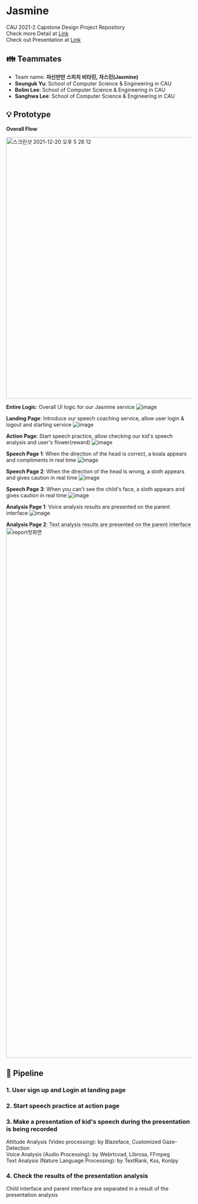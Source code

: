 # Jasmine
CAU 2021-2 Capstone Design Project Repository   
Check more Detail at [Link](http://www.swaicau.com/bbs/board.php?bo_table=program8&wr_id=25)   
Check out Presentation at [Link](https://youtu.be/AJ_jO4Orc58)

## 👪 Teammates
- Team name: **자신만만 스피치 비타민, 자스민(Jasmine)**
- **Seunguk Yu**: School of Computer Science & Engineering in CAU   
- **Bolim Lee**: School of Computer Science & Engineering in CAU   
- **Sanghwa Lee**: School of Computer Science & Engineering in CAU

## 💡 Prototype
**Overall Flow**

<img width="710" alt="스크린샷 2021-12-20 오후 5 26 12" src="https://user-images.githubusercontent.com/55435898/146735866-f4df9525-deda-4423-bd5e-39ee8b804397.png">

**Entire Logic**: Overall UI logic for our Jasmine service
![image](https://user-images.githubusercontent.com/80081345/144620776-15dbdcc2-a138-473c-84e4-6771fed889b6.png)

**Landing Page**: Introduce our speech coaching service, allow user login & logout and starting service
![image](https://user-images.githubusercontent.com/80081345/144620118-70730e4d-e247-4432-905d-6c2653e9c276.png)

**Action Page**: Start speech practice, allow checking our kid's speech analysis and user's flower(reward)
![image](https://user-images.githubusercontent.com/80081345/144620224-13cf2665-289a-42c4-ac5c-d60031539616.png)

**Speech Page 1**: When the direction of the head is correct, a koala appears and compliments in real time
![image](https://user-images.githubusercontent.com/80081345/144621208-963cad27-afef-4665-831f-ff6a7321a71b.png)

**Speech Page 2**: When the direction of the head is wrong, a sloth appears and gives caution in real time
![image](https://user-images.githubusercontent.com/80081345/144621303-fcc0dc1e-a141-4732-b586-f6ffae88651f.png)

**Speech Page 3**: When you can't see the child's face, a sloth appears and gives caution in real time
![image](https://user-images.githubusercontent.com/80081345/144621706-bb0247dd-0495-4b6b-aebf-6d51da165ac7.png)

**Analysis Page 1**: Voice analysis results are presented on the parent interface
![image](https://user-images.githubusercontent.com/80081345/144621825-ac4b2991-24ce-4df7-b8fc-55ae33320c2b.png)

**Analysis Page 2**: Text analysis results are presented on the parent interface
<img width="1440" alt="report첫화면" src="https://user-images.githubusercontent.com/55435898/146735119-31296701-df0e-47e3-89ad-e622c184f56f.png">



## 🚂 Pipeline
### 1. User sign up and Login at landing page
### 2. Start speech practice at action page
### 3. Make a presentation of kid's speech during the presentation is being recorded
Attitude Analysis (Video processing): by Blazeface, Customized Gaze-Detection   
Voice Analysis (Audio Processing): by Webrtcvad, Librosa, FFmpeg   
Text Analysis (Nature Language Processing): by TextRank, Kss, Konlpy
### 4. Check the results of the presentation analysis
Child interface and parent interface are separated in a result of the presentation analysis
